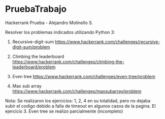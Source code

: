 # PruebaTrabajo
Hackerrank Prueba - Alejandro Molinello S.

Resolver los problemas indicados utilizando Python 3:

1. Recursive-digit-sum
https://www.hackerrank.com/challenges/recursive-digit-sum/problem

2. Climbing the leaderboard
https://www.hackerrank.com/challenges/climbing-the-leaderboard/problem

3. Even tree
https://www.hackerrank.com/challenges/even-tree/problem

4. Max sub array
https://www.hackerrank.com/challenges/maxsubarray/problem

Nota:
Se realizaron los ejercicios: 1, 2, 4 en su totalidad, pero no dejaba subir el codigo debido a falla de timeout en algunos casos de la pagina. El ejercicio 3. Even tree se realizo parcialmente (incompleto)
